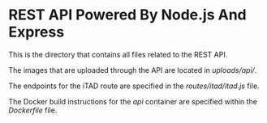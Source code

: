 # REST API Powered By Node.js And Express

This is the directory that contains all files related to the REST API.

The images that are uploaded through the API are located in *uploads/api/*.

The endpoints for the iTAD route are specified in the *routes/itad/itad.js* file.

The Docker build instructions for the *api* container are specified within the *Dockerfile* file.